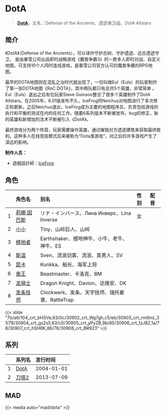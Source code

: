 # DotA


> <u>**[DotA](https://bgm.tv/subject/2739)**</u>，又名：Defense of the Ancients、遗迹保卫战、DotA Allstars

## 简介

《DotA》（Defense of the Ancients），可以译作守护古树、守护遗迹、远古遗迹守卫， 是由暴雪公司出品即时战略游戏《魔兽争霸3》的一款多人即时对战、自定义地图，可支持10个人同时连线游戏，是暴雪公司官方认可的魔兽争霸的RPG地图。 

最早的DOTA地图则在混乱之治时代就出现了，一位叫做Eul（Euls）的玩家制作了第一张DOTA地图《RoC DOTA》，其中两队都只有总共5个英雄，非常简单 。Eul（Euls）退出之后有位玩家Steve Guinsoo整合了很多个英雄制作了DotA Allstars。在2005年，6.01版发布不久，IceFrog同Neichus对地图进行了多次修正和更新。之后Neichus退出，IceFrog成为主要的地图程序员，负责包括游戏的执行和平衡的测试在内的任何工作。随着6系列版本不断被发布，bug的修正，新的英雄和新增加的法术不断被引入《DotA》。

最终游戏分为两个阵营，玩家需要操作英雄，通过摧毁对方遗迹建筑来获取最终胜利。这种多人在线竞技模式后来被称为“Dota类游戏“，对之后的许多游戏产生了深远的影响。


**制作人员：**
- 遊戲設計師：[IceFrog](https://bgm.tv/person/17762)

## 角色

|  | 角色名 | 别名 | 性别 | 配音 |
| :--- | :--- | :--- | :--- | :--- |
| 1 | [莉娜·因巴斯](https://bgm.tv/character/104) | リナ・インバース、Лина Инверс、Lina Inverse | 女 |  |
| 2 | [小小](https://bgm.tv/character/30902) | Tiny、山岭巨人、山岭 |  |  |
| 3 | [撼地者](https://bgm.tv/character/30903) | Earthshaker、撼地神牛、小牛、老牛、神牛、ES |  |  |
| 4 | [斯温](https://bgm.tv/character/30904) | Sven、流浪剑客、流浪、真男人、SV |  |  |
| 5 | [昆卡](https://bgm.tv/character/30905) | Kunkka、船长、海军上将 |  |  |
| 6 | [兽王](https://bgm.tv/character/30906) | Beastmaster、卡洛克、BM |  |  |
| 7 | [龙骑士](https://bgm.tv/character/30907) | Dragon Knight、Davion、达维安、DK |  |  |
| 8 | [发条技师](https://bgm.tv/character/30908) | Clockwerk、发条、天宇技师、瑞托崔普、RattleTrap |  |  |

{{< slide "7b/a6/104_crt_bHSVe,63/0c/30902_crt_Wg7gh,c5/eb/30903_crt_rm9mL,31/79/30904_crt_gs2s5,63/c0/30905_crt_yPyZB,9b/85/30906_crt_1zJ8Z,1a/78/30907_crt_hSH8K,86/76/30908_crt_BR923" >}}

## 系列

|     | 系列名                                | 发行时间       |
| :-- | :--------------------------------- | :--------- |
| 1   | [DotA](http://bgm.tv/subject/2739) | 2004-01-01 |
| 2 | [刀塔2](http://bgm.tv/subject/20810) | 2013-07-09 |

  
## MAD

{{< media auto="mad/dota" >}}
